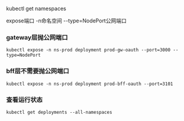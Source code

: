 kubectl get namespaces

expose端口
-n命名空间
--type=NodePort公网端口

### gateway层抛公网端口
```
kubectl expose -n ns-prod deployment prod-gw-oauth --port=3000 --type=NodePort
```

### bff层不需要抛公网端口
```
kubectl expose -n ns-prod deployment prod-bff-oauth --port=3101
```

### 查看运行状态
```
kubectl get deployments --all-namespaces
```